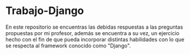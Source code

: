 # Trabajo-Django

En este repositorio se encuentras las debidas respuestas a las preguntas propuestas por mi profesor, además se encuentra a su vez, un ejercicio hecho con el fin de que pueda incorporar distintas habilidades con lo que se respecta al framework conocido como "Django".
